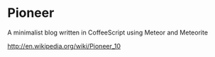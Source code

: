 Pioneer
=======

A minimalist blog written in CoffeeScript using Meteor and Meteorite

http://en.wikipedia.org/wiki/Pioneer_10
